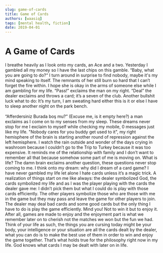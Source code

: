 ```yaml
---
slug: game-of-cards
title: Game of Cards
authors: [waasiq]
tags: [mental health, fiction]
date: 2019-04-01
---
```


# A Game of Cards

<p  style = {{textAlign:"justify"}}>
I breathe heavily as I look onto my cards, an Ace and a two. Yesterday I gambled all my money so I have the last chips on this gamble. “Baby, what you are going to do?“ I turn around in surprise to find nobody, maybe it's my mind speaking to itself. The remnants of her still burn so hard that I can’t forget the fire within. I hope she is okay in the arms of someone else while I am gambling for my life. “Pass!” exclaims the man on my right. “Deal” the dealer exclaims and throws a card; it’s a seven of the club. Another bullshit luck what to do: It’s my turn, I am sweating hard either this is it or else I have to sleep another night on the park bench.
<br />
<br />
“Afferdersiniz Burada boş mu?” (Excuse me, is it empty here?) a man exclaims as I come on to my senses from my sleep. These dreams never stop for me I exclaim to myself while checking my mobile, 0 messages just like my life. "Nobody cares for you buddy get used to it", my right hemisphere of the brain is starting another round of repression against the left hemisphere. I watch the rain outside and wonder of the days crying in washroom because I couldn’t go to the Trip to Turkey because it was too expensive. It reminds me of the relationship with family and I don’t want to remember all that because somehow some part of me is moving on. What is life? The damn brain exclaims another question, these questions never stop coming to me. I think onto my dream: why did I dream of a card game? I have never gambled my life let alone I hate cards unless it’s a magic trick. A realization of things start on me like always: the dealer symbolized God, the cards symbolized my life and as I was the player playing with the cards the dealer gave me: I didn’t pick them but what I could do is play with those cards efficiently. The other players symbolize those who are those with me in the game but they may pass and leave the game for other players to join. The dealer may deal bad cards and some good cards but the only thing I have to do is play the game efficiently. Mind you! Not to win it but to enjoy it. After all, games are made to enjoy and the enjoyment part is what we remember later on to cherish not the matches we won but the fun we had. Think of your life as such, the things you are cursing today might be your body, your intelligence or your situation are all the cards dealt by the dealer, what you can do is to make the best use of them in order to win and enjoy the game together. That’s what holds true for the philosophy right now in my life. God knows what cards I may be dealt with later on in life.
</p>